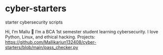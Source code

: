 # cyber-starters
starter cybersecurity scripts


Hi, I’m Mallu 👋
I’m a BCA 1st semester student learning cybersecurity.
I love Python, Linux, and ethical hacking.
Projects: https://github.com/Mallikarjun132408/cyber-starters/blob/main/pass_checker.py
